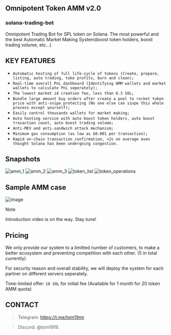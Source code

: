 

## Omnipotent Token AMM v2.0
### solana-trading-bot
Omnipotent Trading Bot for SPL token on Solana. The most powerful and the best Automatic Market Making System(boost token holders, boost trading volume, etc...)


## KEY FEATURES
- `Automatic hosting of full life-cycle of tokens (Create, prepare, listing, auto trading, take profits, burn and clean);`
- `Real-time overall PnL dashboard (Identifying AMM wallets and market wallets to calculate PnL seperately);`
- `The lowest market id creation fee, less than 0.3 SOL;`
- `Bundle large amount buy orders after create a pool to rocket token price with anti-snipe protecting (No one else can sinpe this whole process except yourself);`
- `Easily control thousands wallets for market making;`
- `Auto hosting service with auto boost token holders, auto boost trasaction count, auto boost trading volume;`
- `Anti-MEV and anti-sandwich attack mechanism;`
- `Minimum gas consumption (as low as $0.001 per transaction);`
- `Rapid on-chain transaction confirmation, <2s on average even thought Solana has been undergoing congestion.`


## Snapshots
![amm_1](https://github.com/lfginweb3/solana-trading-bot/assets/172020678/0f66ec44-49ba-491a-8b30-fcfd9bb275c8)
![amm_2](https://github.com/lfginweb3/solana-trading-bot/assets/172020678/a90bca0d-41ec-41f1-9274-227dd4b54fa9)
![amm_3](https://github.com/lfginweb3/solana-trading-bot/assets/172020678/d4fe7956-fe4f-45c1-ad0f-fc45c920f71b)
![token_list](https://github.com/lfginweb3/solana-trading-bot/assets/172020678/e8ec6fa0-bef2-4677-ab71-4561dcdc32a8)
![token_operations](https://github.com/lfginweb3/solana-trading-bot/assets/172020678/88abea7c-dd50-4e92-8a34-a1b5275a04be)


## Sample AMM case
![image](https://github.com/lfginweb3/solana-trading-bot/assets/172020678/a55bbb8b-935a-4cdd-a7b8-97ad82e51d8f)


> [!NOTE]
> Introduction video is on the way. Stay tune!


## Pricing
We only provide our system to a limitted number of customers, to make a better ecosystem and preventing competition with each other. (5 in total currently) 

For security reason and overall stability, we will deploy the system for each partner on different servers seperately.

Time-limited offer: `10 SOL` for initial fee (Available for 1 month for 20 token AMM quota)

  
## CONTACT
> Telegram: https://t.me/tom19mr  

> Discord: @tom1919.


